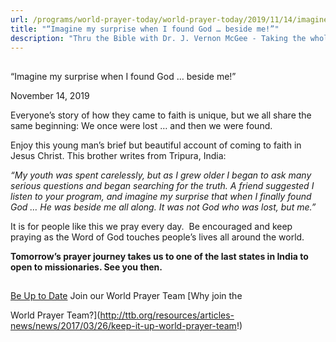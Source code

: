 ```yaml
---
url: /programs/world-prayer-today/world-prayer-today/2019/11/14/imagine-my-surprise-when-i-found-god-beside-me!
title: "“Imagine my surprise when I found God … beside me!”"
description: "Thru the Bible with Dr. J. Vernon McGee - Taking the whole Word to the whole world"
---
```







## 
 “Imagine my surprise when I found God … beside me!”


November 14, 2019




Everyone’s story of how they came to faith is unique, but we all share the same beginning: We once were lost … and then we were found. 


Enjoy this young man’s brief but beautiful account of coming to faith in Jesus Christ. This brother writes from Tripura, India: 


*“My youth was spent carelessly, but as I grew older I began to ask many serious questions and began searching for the truth. A friend suggested I listen to your program, and imagine my surprise that when I finally found God … He was beside me all along. It was not God who was lost, but me.”*


It is for people like this we pray every day.  Be encouraged and keep praying as the Word of God touches people’s lives all around the world.


**Tomorrow’s prayer journey takes us to one of the last states in India to open to missionaries. See you then.** 





## 




[Be Up to Date](http://feeds.feedburner.com/WorldPrayerToday "World Prayer Today RSS Feed")
Join our World Prayer Team
[Why join the  

World Prayer Team?](http://ttb.org/resources/articles-news/news/2017/03/26/keep-it-up-world-prayer-team!)




